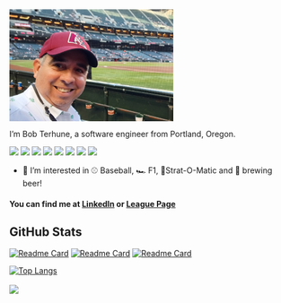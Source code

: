

<img align="center" src="https://github.com/bobterhune3/bobterhune3/blob/main/20210525_183228.jpg" height="200">

I’m Bob Terhune, a software engineer from Portland, Oregon.

![](https://img.shields.io/badge/OS-Windows-informational?logo=Windows&logoColor=white&color=#0078D6)
![](https://img.shields.io/badge/OS-Linux-informational?style=flat&logo=Linux&logoColor=white&color=#FCC624)
![](https://img.shields.io/badge/Code-Java-informational?style=flat&logo=Java&logoColor=white&color=#007396)
![](https://img.shields.io/badge/Code-CSharp-informational?style=flat&logo=CSharp&logoColor=white&color=#239120)
![](https://img.shields.io/badge/Tools-SQL-informational?style=flat&logo=Linux&logoColor=white&color=#CC2927)
![](https://img.shields.io/badge/Tools-Kubernetes-informational?style=flat&logo=kubernetes&logoColor=white&color=#2bbc8a)
![](https://img.shields.io/badge/Tools-ActiveMQ-informational?style=flat&logo=activemq&logoColor=white&color=#2bbc8a)
![](https://img.shields.io/badge/Cloud-Amazon_AWS-informational?style=flat&logo=amazonaws&logoColor=white&color=#2bbc8a)


- 👀 I’m interested in ⚾ Baseball, 🏎️ F1, 🎲Strat-O-Matic and 🍺 brewing beer!
#### You can find me at [LinkedIn](https://www.linkedin.com/in/bob-terhune-910a9311) or [League Page](http://bobterhune.com/baseball/2020/)

## GitHub Stats

[![Readme Card](https://github-readme-stats.vercel.app/api/pin/?username=bobterhune3&repo=LineupUsageEstimator)](https://github.com/bobterhune3/LineupUsageEstimator)
[![Readme Card](https://github-readme-stats.vercel.app/api/pin/?username=bobterhune3&repo=somReporter)](https://github.com/bobterhune3/somReporter)
[![Readme Card](https://github-readme-stats.vercel.app/api/pin/?username=bobterhune3&repo=somSchedule)](https://github.com/bobterhune3/somSchedule)

[![Top Langs](https://github-readme-stats.vercel.app/api/top-langs/?username=bobterhune3&layout=compact)](https://github.com/anuraghazra/github-readme-stats)

<img align="center" src="https://github-readme-stats.vercel.app/api?username=bobterhune3&theme=light" />
